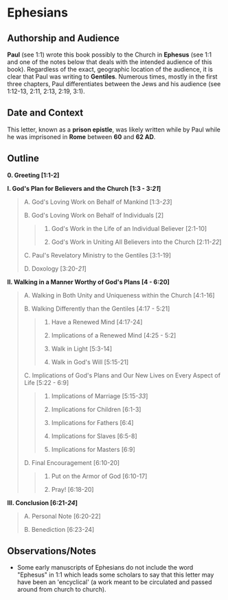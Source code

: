 # Ephesians

## Authorship and Audience
**Paul** (see 1:1) wrote this book possibly to the Church in **Ephesus** (see 1:1 and one of the notes below that deals with the intended audience of this book). Regardless of the exact, geographic location of the audience, it is clear that Paul was writing to **Gentiles**. Numerous times, mostly in the first three chapters, Paul differentiates between the Jews and his audience (see 1:12-13, 2:11, 2:13, 2:19, 3:1).

## Date and Context
This letter, known as a **prison epistle**, was likely written while by Paul while he was imprisoned in **Rome** between **60** and **62 AD**.

## Outline
**0. Greeting  [1:1-2]**

**I. God's Plan for Believers and the Church  [1:3 - 3:*21*]**

  > A. God's Loving Work on Behalf of Mankind  [1:3-*23*]
  > 
  > B. God's Loving Work on Behalf of Individuals  [2]
  > 
  >  > 1. God's Work in the Life of an Individual Believer  [2:1-10]
  >  > 
  >  > 2. God's Work in Uniting All Believers into the Church  [2:11-*22*]
  > 
  > C. Paul's Revelatory Ministry to the Gentiles  [3:1-19]
  > 
  > D. Doxology  [3:20-*21*]

**II. Walking in a Manner Worthy of God's Plans  [4 - 6:20]**

  > A. Walking in Both Unity and Uniqueness within the Church  [4:1-16]
  > 
  > B. Walking Differently than the Gentiles  [4:17 - 5:21]
  > 
  >  > 1. Have a Renewed Mind  [4:17-24]
  >  > 
  >  > 2. Implications of a Renewed Mind  [4:25 - 5:2]
  >  > 
  >  > 3. Walk in Light  [5:3-14]
  >  > 
  >  > 4. Walk in God's Will  [5:15-21]
  > 
  > C. Implications of God's Plans and Our New Lives on Every Aspect of Life  [5:22 - 6:9]
  > 
  >  > 1. Implications of Marriage  [5:15-*33*]
  >  > 
  >  > 2. Implications for Children  [6:1-3]
  >  > 
  >  > 3. Implications for Fathers  [6:4]
  >  > 
  >  > 4. Implications for Slaves  [6:5-8]
  >  > 
  >  > 5. Implications for Masters  [6:9]
  > 
  > D. Final Encouragement  [6:10-20]
  > 
  >  > 1. Put on the Armor of God  [6:10-17]
  >  > 
  >  > 2. Pray!  [6:18-20]

**III. Conclusion  [6:21-*24*]**

  > A. Personal Note  [6:20-22]
  > 
  > B. Benediction  [6:23-24]

## Observations/Notes
  - Some early manuscripts of Ephesians do not include the word "Ephesus" in 1:1 which leads some scholars to say that this letter may have been an 'encyclical' (a work meant to be circulated and passed around from church to church).
